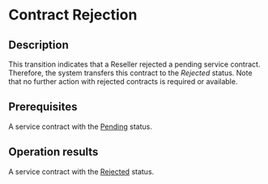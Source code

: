 # Contract Rejection
## Description
This transition indicates that a Reseller rejected a pending service contract. Therefore, the system transfers this contract to the *Rejected* status. Note that no further action with rejected contracts is required or available. 
## Prerequisites
A service contract with the [Pending](s-a-pending.html) status.
## Operation results
A service contract with the [Rejected](s-c-rejected.html) status.
